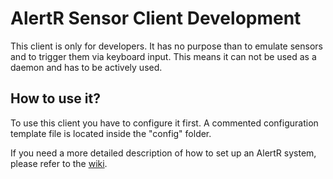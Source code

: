 # AlertR Sensor Client Development

This client is only for developers. It has no purpose than to emulate sensors and to trigger them via keyboard input. This means it can not be used as a daemon and has to be actively used.


## How to use it?

To use this client you have to configure it first. A commented configuration template file is located inside the "config" folder.

If you need a more detailed description of how to set up an AlertR system, please refer to the [wiki](https://github.com/sqall01/alertR/wiki).